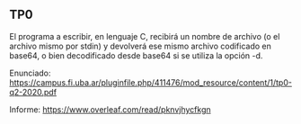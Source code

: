 ## TP0

El programa a escribir, en lenguaje C, recibirá un nombre de archivo (o
el archivo mismo por stdin) y devolverá ese mismo archivo codificado en
base64, o bien decodificado desde base64 si se utiliza la opción -d.

Enunciado: https://campus.fi.uba.ar/pluginfile.php/411476/mod_resource/content/1/tp0-q2-2020.pdf

Informe: https://www.overleaf.com/read/pknvjhycfkgn
